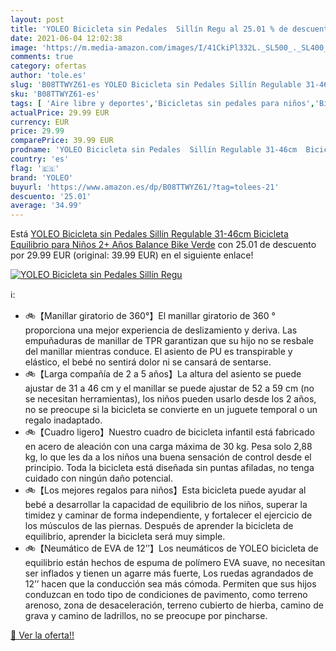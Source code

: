 ```yaml
---
layout: post
title: 'YOLEO Bicicleta sin Pedales  Sillín Regu al 25.01 % de descuento'
date: 2021-06-04 12:02:38
image: 'https://m.media-amazon.com/images/I/41CkiPl332L._SL500_._SL400_.jpg'
comments: true
category: ofertas
author: 'tole.es'
slug: 'B08TTWYZ61-es YOLEO Bicicleta sin Pedales Sillín Regulable 31-46cm...'
sku: 'B08TTWYZ61-es'
tags: [ 'Aire libre y deportes','Bicicletas sin pedales para niños','Bicicletas, triciclos y correpasillos','Juguetes','Juguetes y juegos','bicicleta','yoleo', ]
actualPrice: 29.99 EUR
currency: EUR
price: 29.99
comparePrice: 39.99 EUR
prodname: 'YOLEO Bicicleta sin Pedales  Sillín Regulable 31-46cm  Bicicleta Equilibrio para Niños 2+ Años  Balance Bike  Verde'
country: 'es'
flag: '🇪🇸'
brand: 'YOLEO'
buyurl: 'https://www.amazon.es/dp/B08TTWYZ61/?tag=tolees-21'
descuento: '25.01'
average: '34.99'
---
```


Está [YOLEO Bicicleta sin Pedales  Sillín Regulable 31-46cm  Bicicleta Equilibrio para Niños 2+ Años  Balance Bike  Verde](https://www.amazon.es/dp/B08TTWYZ61/?tag=tolees-21) con 25.01 de descuento por 29.99 EUR (original: 39.99 EUR) en el siguiente enlace!

[![YOLEO Bicicleta sin Pedales  Sillín Regu](https://m.media-amazon.com/images/I/41CkiPl332L._SL500_._SL400_.jpg)](https://www.amazon.es/dp/B08TTWYZ61/?tag=tolees-21)

ℹ️:

- 🚲【Manillar giratorio de 360°】El manillar giratorio de 360 ​​° proporciona una mejor experiencia de deslizamiento y deriva. Las empuñaduras de manillar de TPR garantizan que su hijo no se resbale del manillar mientras conduce. El asiento de PU es transpirable y elástico, el bebé no sentirá dolor ni se cansará de sentarse.
- 🚲【Larga compañía de 2 a 5 años】La altura del asiento se puede ajustar de 31 a 46 cm y el manillar se puede ajustar de 52 a 59 cm (no se necesitan herramientas), los niños pueden usarlo desde los 2 años, no se preocupe si la bicicleta se convierte en un juguete temporal o un regalo inadaptado.
- 🚲【Cuadro ligero】Nuestro cuadro de bicicleta infantil está fabricado en acero de aleación con una carga máxima de 30 kg. Pesa solo 2,88 kg, lo que les da a los niños una buena sensación de control desde el principio. Toda la bicicleta está diseñada sin puntas afiladas, no tenga cuidado con ningún daño potencial.
- 🚲【Los mejores regalos para niños】Esta bicicleta puede ayudar al bebé a desarrollar la capacidad de equilibrio de los niños, superar la timidez y caminar de forma independiente, y fortalecer el ejercicio de los músculos de las piernas. Después de aprender la bicicleta de equilibrio, aprender la bicicleta será muy simple.
- 🚲【Neumático de EVA de 12’’】Los neumáticos de YOLEO bicicleta de equilibrio están hechos de espuma de polímero EVA suave, no necesitan ser inflados y tienen un agarre más fuerte, Los ruedas agrandados de 12’’ hacen que la conducción sea más cómoda. Permiten que sus hijos conduzcan en todo tipo de condiciones de pavimento, como terreno arenoso, zona de desaceleración, terreno cubierto de hierba, camino de grava y camino de ladrillos, no se preocupe por pincharse.

[🛒 Ver la oferta!!](https://www.amazon.es/dp/B08TTWYZ61/?tag=tolees-21)
